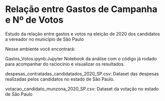 # Relação entre Gastos de Campanha e Nº de Votos
Estudo da relação entre gastos e votos na eleição de 2020 dos candidatos a vereador no município de São Paulo

Nesse ambiente você encontrará: 

Gastos_Votos.ipynb:Jupyter Notebook da análise com o código já rodado para acompanhar do raciocínio e visualizar os resultados.

despesas_contratadas_candidatados_2020_SP.csv: Dataset das despesas realizadas pelos candidatos no estado de São Paulo.

votacao_candidato_munzona_2020_SP.csv: Dataset da votação no estado de São Paulo
